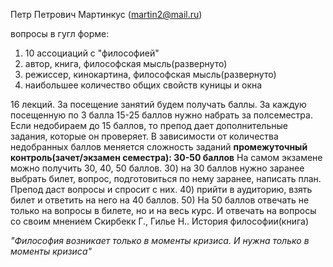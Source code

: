 Петр Петрович Мартинкус (martin2@mail.ru)

вопросы в гугл форме:
1) 10 ассоциаций с "философией"
2) автор, книга, философская мысль(развернуто)
3) режиссер, кинокартина, философская мысль(развернуто)
4) наибольшее количество общих свойств куницы и окна

16 лекций. За посещение занятий будем получать баллы. За каждую посещенную по 3 балла
15-25 баллов нужно набрать за полсеместра. 
Если недобираем до 15 баллов, то препод дает дополнительные задания, которые он проверяет. В зависимости от количества недобранных баллов меняется сложность заданий
**промежуточный контроль(зачет/экзамен семестра):
30-50 баллов**
 На самом экзамене можно получить 30, 40, 50 баллов.
30) на 30 баллов нужно заранее выбрать билет, вопрос, подготовиться по нему заранее, написать план. Препод даст вопросы и спросит с них.
40) прийти в аудиторию, взять билет и ответить на него на 40 баллов.
50) На 50 баллов отвечать не только на вопросы в билете, но и на весь курс. И отвечать на вопросы со своим мнением
Скирбекк Г., Гилье Н.. История философии(книга)

*"Философия возникает только в моменты кризиса. И нужна только в моменты кризиса"*
